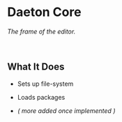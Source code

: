 
# Daeton Core

*The frame of the editor.*

<br>

## What It Does

- Sets up file-system

- Loads packages

- *( more added once implemented )*

<br>
<br>


<br>
<br>
